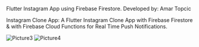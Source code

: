 Flutter Instagram App using Firebase Firestore.
Developed by: Amar Topcic

Instagram Clone App:
A Flutter Instagram Clone App with Firebase Firestore & with Firebase Cloud Functions for Real Time Push Notifications.

![Picture3](https://user-images.githubusercontent.com/57637391/120822144-66f31c80-c556-11eb-85bb-9d60b428bc61.png) 
![Picture4](https://user-images.githubusercontent.com/57637391/120823426-b7b74500-c557-11eb-9fa9-dadc3c813a54.png)


